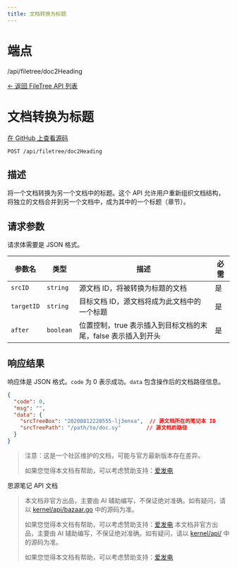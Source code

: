 ```yaml
---
title: 文档转换为标题
---
```

# 端点

/api/filetree/doc2Heading

[← 返回 FileTree API 列表](../pages/filetree.html)

# 文档转换为标题

[在 GitHub 上查看源码](https://github.com/siyuan-note/siyuan/blob/master/kernel/api/filetree.go#L180)

`POST /api/filetree/doc2Heading`

## 描述

将一个文档转换为另一个文档中的标题。这个 API 允许用户重新组织文档结构，将独立的文档合并到另一个文档中，成为其中的一个标题（章节）。

## 请求参数

请求体需要是 JSON 格式。

| 参数名 | 类型 | 描述 | 必需 |
| --- | --- | --- | --- |
| `srcID` | `string` | 源文档 ID，将被转换为标题的文档 | 是 |
| `targetID` | `string` | 目标文档 ID，源文档将成为此文档中的一个标题 | 是 |
| `after` | `boolean` | 位置控制，true 表示插入到目标文档的末尾，false 表示插入到开头 | 是 |

## 响应结果

响应体是 JSON 格式。`code` 为 0 表示成功。`data` 包含操作后的文档路径信息。

```json
{
  "code": 0,
  "msg": "",
  "data": {
    "srcTreeBox": "20200812220555-lj3enxa",  // 源文档所在的笔记本 ID
    "srcTreePath": "/path/to/doc.sy"        // 源文档的路径
  }
}
```

> 注意：这是一个社区维护的文档，可能与官方最新版本存在差异。
> 
> 如果您觉得本文档有帮助，可以考虑赞助支持：[爱发电](https://afdian.com/a/leolee9086?tab=feed)

思源笔记 API 文档
> 本文档非官方出品，主要由 AI 辅助编写，不保证绝对准确。如有疑问，请以 [kernel/api/bazaar.go](https://github.com/siyuan-note/siyuan/blob/master/kernel/api/bazaar.go) 中的源码为准。
> 
> 如果您觉得本文档有帮助，可以考虑赞助支持：[爱发电](https://afdian.com/a/leolee9086?tab=feed)
> 本文档非官方出品，主要由 AI 辅助编写，不保证绝对准确。如有疑问，请以 [kernel/api/](https://github.com/siyuan-note/siyuan/blob/master/kernel/api/) 中的源码为准。
> 
> 如果您觉得本文档有帮助，可以考虑赞助支持：[爱发电](https://afdian.com/a/leolee9086?tab=feed)
